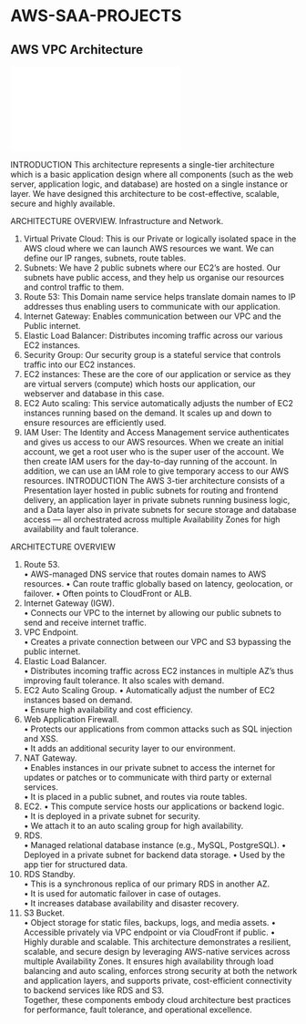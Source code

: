 # AWS-SAA-PROJECTS
## AWS VPC Architecture

![AWS SINGLE TIER ARCHITECTURE](SINGLE-TIER-ARCHITECTURE-GIT.pdf)

INTRODUCTION
This architecture represents a  single-tier architecture which is a basic application design where all components (such as the web server, application logic, and database) are hosted on a single instance or layer. We have designed this architecture to be cost-effective, scalable, secure and highly available. 

ARCHITECTURE OVERVIEW.
Infrastructure and Network.
1.	Virtual Private Cloud: This is our Private or logically isolated space in the AWS cloud where we can launch AWS resources we want. We can define our IP ranges, subnets, route tables.
2.	Subnets: We have 2 public subnets where our EC2’s are hosted. Our subnets have public access, and they help us organise our resources and control traffic to them.
3.	Route 53: This Domain name service helps translate domain names to IP addresses thus enabling users to communicate with our application.
4.	Internet Gateway: Enables communication between our VPC and the Public internet.
5.	Elastic Load Balancer: Distributes incoming traffic across our various EC2 instances.
6.	Security Group: Our security group is a stateful service that controls traffic into our EC2 instances.
7.	EC2 instances: These are the core of our application or service as they are virtual servers (compute) which hosts our application, our webserver and database in this case.
8.	EC2 Auto scaling: This service automatically adjusts the number of EC2 instances running based on the demand. It scales up and down to ensure resources are efficiently used.
9.	IAM User: The Identity and Access Management service authenticates and gives us access to our AWS resources. When we create an initial account, we get a root user who is the super user of the account. We then create IAM users for the day-to-day running of the account. In addition, we can use an IAM role to give temporary access to our AWS resources.
INTRODUCTION 
The AWS 3-tier architecture consists of a Presentation layer hosted in public subnets for routing and 
frontend delivery, an application layer in private subnets running business logic, and a Data layer also in 
private subnets for secure storage and database access — all orchestrated across multiple Availability 
Zones for high availability and fault tolerance.


ARCHITECTURE OVERVIEW 
1. Route 53.  
• AWS-managed DNS service that routes domain names to AWS resources. 
• Can route traffic globally based on latency, geolocation, or failover. 
• Often points to CloudFront or ALB. 
2. Internet Gateway (IGW).  
• Connects our VPC to the internet by allowing our public subnets to send and receive internet 
traffic. 
3. VPC Endpoint.  
• Creates a private connection between our VPC and S3 bypassing the public internet. 
4. Elastic Load Balancer.  
• Distributes incoming traffic across EC2 instances in multiple AZ’s thus improving fault 
tolerance. It also scales with demand. 
5. EC2 Auto Scaling Group. 
•  Automatically adjust the number of EC2 instances based on demand.  
• Ensure high availability and cost efficiency. 
6. Web Application Firewall.  
• Protects our applications from common attacks such as SQL injection and XSS.  
• It adds an additional security layer to our environment. 
7. NAT Gateway.  
• Enables instances in our private subnet to access the internet for updates or patches or to 
communicate with third party or external services.  
• It is placed in a public subnet, and routes via route tables. 
8. EC2. 
•  This compute service hosts our applications or backend logic.  
• It is deployed in a private subnet for security.  
• We attach it to an auto scaling group for high availability. 
9. RDS.  
• Managed relational database instance (e.g., MySQL, PostgreSQL). 
• Deployed in a private subnet for backend data storage. 
• Used by the app tier for structured data. 
10. RDS Standby.  
• This is a synchronous replica of our primary RDS in another AZ.  
• It is used for automatic failover in case of outages.  
• It increases database availability and disaster recovery. 
11. S3 Bucket.  
• Object storage for static files, backups, logs, and media assets. 
• Accessible privately via VPC endpoint or via CloudFront if public. 
• Highly durable and scalable. 
This architecture demonstrates a resilient, scalable, and secure design by leveraging AWS-native services 
across multiple Availability Zones. It ensures high availability through load balancing and auto scaling, 
enforces strong security at both the network and application layers, and supports private, cost-efficient 
connectivity to backend services like RDS and S3.  
Together, these components embody cloud architecture best practices for performance, fault tolerance, 
and operational excellence. 
